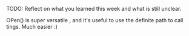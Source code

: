 TODO: Reflect on what you learned this week and what is still unclear.


OPen() is super versatile , and it's useful to use the definite path to call tings. Much easier :)